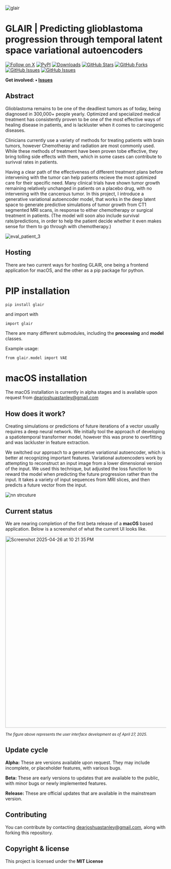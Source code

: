 ![glair](https://github.com/user-attachments/assets/4ee4f4cb-8ac9-44fe-9068-66ca70b83fe2)



# GLAIR | Predicting glioblastoma progression through temporal latent space variational autoencoders


[![Follow on X](https://img.shields.io/twitter/follow/glair_ai?style=social)](https://x.com/glair_ai) 
[![PyPI](https://img.shields.io/pypi/v/glair)](https://pypi.org/project/glair/)
[![Downloads](https://img.shields.io/pypi/dm/glair)](https://pypi.org/project/glair/)
[![GitHub Stars](https://img.shields.io/github/stars/jss1118/GLAIR?style=social)](https://github.com/jss1118/GLAIR/stargazers)
[![GitHub Forks](https://img.shields.io/github/forks/jss1118/GLAIR?style=social)](https://github.com/jss1118/GLAIR/network/members)
[![GitHub Issues](https://img.shields.io/github/issues/jss1118/GLAIR)](https://github.com/jss1118/GLAIR/issues)
[![GitHub Issues](https://img.shields.io/github/issues/jss1118/GLAIR)](https://github.com/your-username/jss1118/GLAIR)





<b>Get
involved: • [Issues](https://github.com/jss1118/Generative-VAE-Glioblastoma-Simulator/issues)</b>

## Abstract

Glioblastoma remains to be one of the deadliest tumors as of today, being diagnosed in 300,000+ people yearly. 
Optimized and specialized medical treatment has consistently proven to be one of the most effective ways of healing disease in patients, 
and is lackluster when it comes to carcinogenic diseases. 

Clinicians currently use a variety of methods for treating patients with brain tumors, 
however Chemotheray and radiation are most commonly used. While these methods of treatment have been proven tobe effective, they bring tolling 
side effects with them, which in some cases can contribute to surivval rates in patients. 

Having a clear path of the effectiveness of different treatment plans before intervening with the tumor can help patients recieve the most optimized care for their specific need. 
Many clinical trials have shown tumor growth remaining relatively unchanged in patients on a placebo drug, with no intervening with the cancerous tumor. In this project, I introduce a generative
variational autoencoder model, that works in the deep latent space to generate predictive simulations of tumor growth from CT1 segmented MRI scans, in response to either chemotherapy or 
surgical treatment in patients. (The model will soon also include survival rate/predictions, in order to help the patient decide whether it even makes sense for them to go through with chemotherapy.) 

![eval_patient_3](https://github.com/user-attachments/assets/67302390-1af3-4048-8c8a-8322eafb322f)

## Hosting

There are two current ways for hosting GLAIR, one being a frontend application for macOS, and the other as a pip package for python.

# PIP installation

```
pip install glair
```
and import with

```
import glair
```

There are many different submodules, including the **processing** and **model** classes.

Example usage:

```
from glair.model import VAE
```

# macOS installation

The macOS installation is currently in alpha stages and is available upon request from dearjoshuastanley@gmail.com

## How does it work?

Creating simulations or predictions of future iterations of a vector usually requires a deep neural network. We initially tool the approach of developing a spatiotemporal transformer model, however this was prone to overfitting and was lackluster in feature extraction. 

We switched our approach to a generative variational autoencoder, which is better at recognizing important features. Variational autoencoders work by attempting to reconstruct an input image from a lower dimensional version of the input. We used this technique, but adjusted the loss function to reward the model when predicting the future progression rather than the input.
It takes a variety of input sequences from MRI slices, and then predicts a future vector from the input. 

![nn strcuture](https://github.com/user-attachments/assets/4b40de9c-ec3e-43a8-8de7-09354f7ffecd)


## Current status

We are nearing completion of the first beta release of a **macOS** based application. Below is a screenshot of what the current UI looks like. 

<img width="598" alt="Screenshot 2025-04-26 at 10 21 35 PM" src="https://github.com/user-attachments/assets/b756f4cc-81f8-47c4-add8-87ea1b1595fe" />


<sup><i>The figure above represents the user interface development as of April 27, 2025.</i></sup>

## Update cycle

**Alpha:** These are versions available upon request. They may include incomplete, or placeholder features, with various bugs.

**Beta:** These are early versions to updates that are available to the public, with minor bugs or newly implemented features.

**Release:** These are official updates that are available in the mainstream version.


## Contributing

You can contribute by contacting dearjoshuastanley@gmail.com, along with forking this repository.


## Copyright & license

This project is licensed under the **MIT License**








